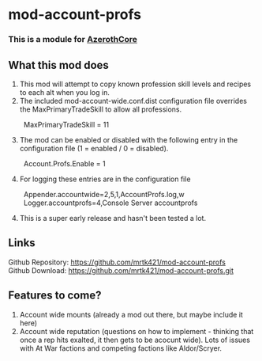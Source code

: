 # mod-account-profs

### This is a module for [AzerothCore](http://www.azerothcore.org)

## What this mod does

1. This mod will attempt to copy known profession skill levels and recipes to each alt when you log in.
2. The included mod-account-wide.conf.dist configuration file overrides the MaxPrimaryTradeSkill to allow all professions.
   
&nbsp;&nbsp;&nbsp;&nbsp;&nbsp;&nbsp;&nbsp;&nbsp;MaxPrimaryTradeSkill = 11

3. The mod can be enabled or disabled with the following entry in the configuration file (1 = enabled / 0 = disabled).

&nbsp;&nbsp;&nbsp;&nbsp;&nbsp;&nbsp;&nbsp;&nbsp;Account.Profs.Enable = 1

4. For logging these entries are in the configuration file

&nbsp;&nbsp;&nbsp;&nbsp;&nbsp;&nbsp;&nbsp;&nbsp;Appender.accountwide=2,5,1,AccountProfs.log,w<br>
&nbsp;&nbsp;&nbsp;&nbsp;&nbsp;&nbsp;&nbsp;&nbsp;Logger.accountprofs=4,Console Server accountprofs

4. This is a super early release and hasn't been tested a lot.

## Links

Github Repository:	https://github.com/mrtk421/mod-account-profs<br>
Github Download:	https://github.com/mrtk421/mod-account-profs.git


## Features to come?

1.  Account wide mounts  (already a mod out there, but maybe include it here)
2.  Account wide reputation (questions on how to implement - thinking that once a rep hits exalted, it then gets to be acocunt wide). Lots of issues with At War factions and competing factions like Aldor/Scryer.
